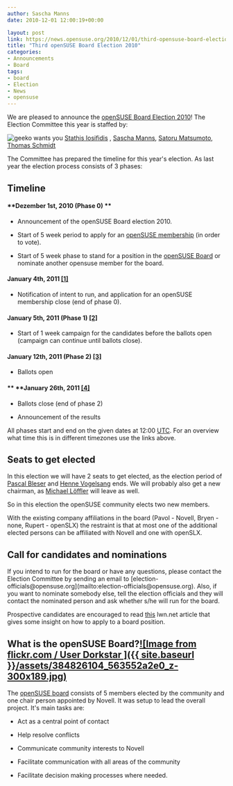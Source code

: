 ```yaml
---
author: Sascha Manns
date: 2010-12-01 12:00:19+00:00

layout: post
link: https://news.opensuse.org/2010/12/01/third-opensuse-board-election-2010/
title: "Third openSUSE Board Election 2010"
categories:
- Announcements
- Board
tags:
- board
- Election
- News
- opensuse
---
```

We are pleased to announce the [openSUSE Board Election 2010](http://en.opensuse.org/openSUSE:Board_election_2010)! The Election Committee this year is staffed by:

![geeko wants you](http://zonker.opensuse.org/wp-content/uploads/2008/09/uncle_geeko.jpg) [Stathis Iosifidis](http://en.opensuse.org/User:Diamond_gr) , [Sascha Manns](http://en.opensuse.org/User:saigkill), [Satoru Matsumoto](http://en.opensuse.org/User:HeliosReds), [Thomas Schmidt](http://en.opensuse.org/User:Digitaltomm)

The Committee has prepared the timeline for this year's election. As last year the election process consists of 3 phases:


## Timeline




#### **Dezember  1st, 2010 (Phase 0) **





	
  * Announcement of the openSUSE Board election 2010.

	
  * Start of 5 week period to apply for an [openSUSE membership](http://en.opensuse.org/openSUSE:Members) (in order to vote).

	
  * Start of 5 week phase to stand for a position in the [openSUSE Board](http://en.opensuse.org/openSUSE:Board) or nominate another opensuse member for the board.




#### **January 4th, 2011 [[1]](http://www.timeanddate.com/worldclock/fixedtime.html?day=4&month=01&year=2011&hour=12&min=0&sec=0&p1=0)**





	
  * Notification of intent to run, and application for an openSUSE membership close (end of phase 0).




#### **January 5th, 2011 (Phase 1) [[2]](http://www.timeanddate.com/worldclock/fixedtime.html?day=5&month=01&year=2011&hour=12&min=0&sec=0&p1=0)**





	
  * Start of 1 week campaign for the candidates before the ballots open (campaign can continue until ballots close).




#### **January 12th, 2011 (Phase 2) [[3]](http://www.timeanddate.com/worldclock/fixedtime.html?day=12&month=1&year=2011&hour=12&min=0&sec=0&p1=0)**





	
  * Ballots open




#### ** ****January 26th, 2011 [[4]](http://www.timeanddate.com/worldclock/fixedtime.html?day=26&month=1&year=2011&hour=12&min=0&sec=0&p1=0)**





	
  * Ballots close (end of phase 2)

	
  * Announcement of the results


All phases start and end on the given dates at 12:00 [UTC](http://www.wikipedia.org/wiki/Coordinated_Universal_Time). For an overview what time this is in different timezones use the links above.


## Seats to get elected


In this election we will have 2 seats to get elected, as the  election period of [Pascal Bleser](http://en.opensuse.org/User:Pbleser) and [Henne Vogelsang](http://en.opensuse.org/User:Hennevogel) ends.  We will probably also get a new chairman, as [Michael Löffler](http://en.opensuse.org/User:Michl19) will leave as well.

So in this election the openSUSE community elects two new members.

With the existing company affiliations in the board (Pavol -  Novell, Bryen - none, Rupert - openSLX) the restraint is that at most  one of the additional elected  persons can be affiliated with Novell and  one with openSLX.


## Call for candidates and nominations


<!-- more -->If you intend to run for the board or have any questions, please contact the Election Committee by sending an email to [election-officials@opensuse.org](mailto:election-officials@opensuse.org). Also, if you want to nominate somebody else, tell the election officials and they will contact the nominated person and ask whether s/he will run for the board.

Prospective candidates are encouraged to read [this](http://lwn.net/Articles/211548/) lwn.net article that gives some insight on how to apply to a board position.


## What is the openSUSE Board?[![Image from flickr.com / User Dorkstar ]({{ site.baseurl }}/assets/384826104_563552a2e0_z-300x189.jpg)](https://news.opensuse.org/2010/12/01/third-opensuse-board-election-2010/384826104_563552a2e0_z/)


The [openSUSE board](http://en.opensuse.org/openSUSE:Board) consists of 5 members elected by the community and one chair person appointed by Novell. It was setup to lead the overall project. It's main tasks are:



	
  * Act as a central point of contact

	
  * Help resolve conflicts

	
  * Communicate community interests to Novell

	
  * Facilitate communication with all areas of the community

	
  * Facilitate decision making processes where needed.

		
